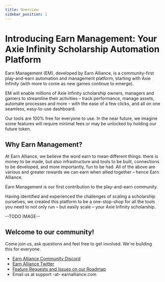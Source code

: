 ```yaml
---
title: Overview
sidebar_position: 1
---
```


# Introducing Earn Management: Your Axie Infinity Scholarship Automation Platform

Earn Management (EM), developed by Earn Alliance, is a community-first play-and-earn automation and management platform, starting with Axie Infinity (with more to come as new games continue to emerge).

EM will enable millions of Axie Infinity scholarship owners, managers and gamers to streamline their activities – track performance, manage assets, automate processes and more – with the ease of a few clicks, and all on one seamless, easy-to-use dashboard.

Our tools are 100% free for everyone to use. In the near future, we imagine some features will require minimal fees or may be unlocked by holding our future token.

## Why Earn Management?

At Earn Alliance, we believe the word earn to mean different things: there is money to be made, but also infrastructure and tools to be built, connections to be developed, and more importantly, fun to be had. All of the above are various and greater rewards we can earn when allied together – hence Earn Alliance.

Earn Management is our first contribution to the play-and-earn community.

Having identified and experienced the challenges of scaling a scholarship ourselves, we created this platform to be a one-stop-shop for all the tools you need to not only run – but easily scale – your Axie Infinity scholarship.

--TODO IMAGE--

## Welcome to our community!

Come join us, ask questions and feel free to get involved. We're building this for everyone.

* [Earn Alliance Community Discord](https://discord.gg/csZZEUUV9s)
* [Earn Alliance Twitter](https://twitter.com/earnalliance)
* [Feature Requests and Issues on our Roadmap](https://roadmap.earnalliance.com)
* Email us at support -at- earnalliance.com